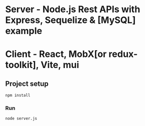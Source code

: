 # Server - Node.js Rest APIs with Express, Sequelize & [MySQL] example
# Client - React, MobX[or redux-toolkit], Vite, mui

## Project setup
```
npm install
```

### Run
```
node server.js
```
